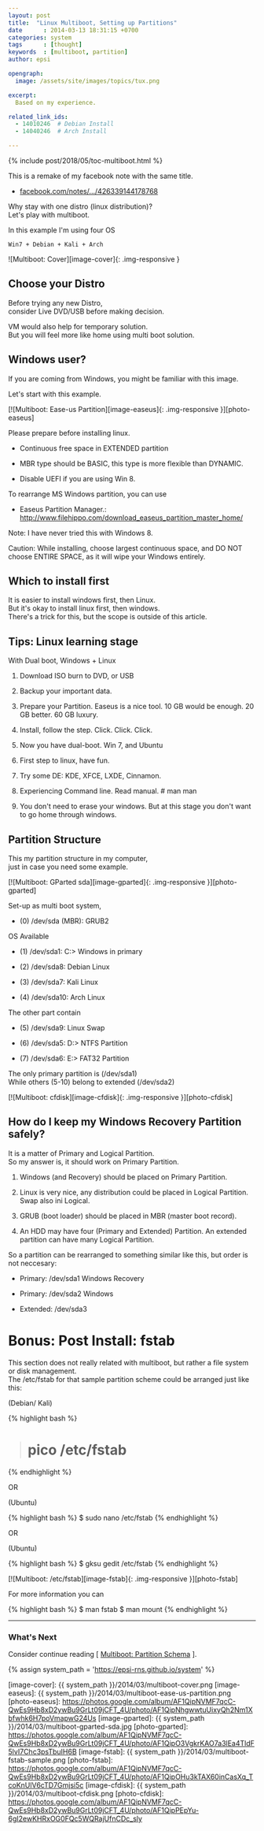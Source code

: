 ```yaml
---
layout: post
title:  "Linux Multiboot, Setting up Partitions"
date      : 2014-03-13 18:31:15 +0700
categories: system
tags      : [thought]
keywords  : [multiboot, partition]
author: epsi

opengraph:
  image: /assets/site/images/topics/tux.png

excerpt:
  Based on my experience.

related_link_ids: 
  - 14010246  # Debian Install
  - 14040246  # Arch Install

---
```


{% include post/2018/05/toc-multiboot.html %}

This is a remake of my facebook note with the same title.

* [facebook.com/notes/.../426339144178768][facebook-note]

Why stay with one distro (linux distribution)?<br/>
Let's play with multiboot.

In this example I'm using four OS

	Win7 + Debian + Kali + Arch

![Multiboot: Cover][image-cover]{: .img-responsive }




## Choose your Distro 

Before trying any new Distro,<br/>
consider Live DVD/USB before making decision.

VM would also help for temporary solution.<br/>
But you will feel more like home using multi boot solution.


## Windows user? 

If you are coming from Windows, you might be familiar with this image.

Let's start with this example.

[![Multiboot: Ease-us Partition][image-easeus]{: .img-responsive }][photo-easeus]


Please prepare before installing linux.

* Continuous free space in EXTENDED partition

* MBR type should be BASIC, this type is more flexible than DYNAMIC.

* Disable UEFI if you are using Win 8.


To rearrange MS Windows partition, you can use

* Easeus Partition Manager.: http://www.filehippo.com/download_easeus_partition_master_home/

Note: I have never tried this with Windows 8.

Caution: While installing, choose largest continuous space, and DO NOT choose ENTIRE SPACE, as it will wipe your Windows entirely.


## Which to install first 

It is easier to install windows first, then Linux.<br/>
But it's okay to install linux first, then windows.<br/>
There's a trick for this, but the scope is outside of this article.


## Tips: Linux learning stage 

With Dual boot, Windows + Linux

1. Download ISO burn to DVD, or USB

2. Backup your important data.

3. Prepare your Partition. Easeus is a nice tool. 10 GB would be enough. 20 GB better. 60 GB luxury.

4. Install, follow the step. Click. Click. Click.

5. Now you have dual-boot. Win 7, and Ubuntu

6. First step to linux, have fun.

7. Try some DE: KDE, XFCE, LXDE, Cinnamon.

8. Experiencing Command line. Read manual. # man man

9. You don't need to erase your windows. But at this stage you don't want to go home through windows.


## Partition Structure 

This my partition structure in my computer,<br/>
just in case you need some example.

[![Multiboot: GParted sda][image-gparted]{: .img-responsive }][photo-gparted]

Set-up as multi boot system,

* (0) /dev/sda (MBR): GRUB2

OS Available

* (1) /dev/sda1: C:> Windows in primary

* (2) /dev/sda8: Debian Linux

* (3) /dev/sda7: Kali Linux

* (4) /dev/sda10: Arch Linux


The other part contain

* (5) /dev/sda9: Linux Swap

* (6) /dev/sda5: D:> NTFS Partition

* (7) /dev/sda6: E:> FAT32 Partition

The only primary partition is (/dev/sda1)<br/>
While others (5-10) belong to extended (/dev/sda2)

[![Multiboot: cfdisk][image-cfdisk]{: .img-responsive }][photo-cfdisk]

## How do I keep my Windows Recovery Partition safely? 

It is a matter of Primary and Logical Partition.<br/>
So my answer is, it should work on Primary Partition.

1. Windows (and Recovery) should be placed on Primary Partition.

2. Linux is very nice, any distribution could be placed in Logical Partition. Swap also ini Logical.

3. GRUB (boot loader) should be placed in MBR (master boot record).

4. An HDD may have four (Primary and Extended) Partition. An extended partition can have many Logical Partition.

So a partition can be rearranged to something similar like this, but order is not neccesary:

* Primary: /dev/sda1 Windows Recovery

* Primary: /dev/sda2 Windows

* Extended: /dev/sda3


# Bonus: Post Install: fstab 

This section does not really related with multiboot, but rather a file system or disk management.<br/>
The /etc/fstab for that sample partition scheme could be arranged just like this:

(Debian/ Kali)

{% highlight bash %}
># pico /etc/fstab
{% endhighlight %}

OR

(Ubuntu)

{% highlight bash %}
 $ sudo nano /etc/fstab
{% endhighlight %}

OR

(Ubuntu)

{% highlight bash %}
 $ gksu gedit /etc/fstab
{% endhighlight %}

[![Multiboot: /etc/fstab][image-fstab]{: .img-responsive }][photo-fstab]

For more information you can

{% highlight bash %}
 $ man fstab
 $ man mount
{% endhighlight %}

-- -- --

### What's Next

Consider continue reading [ [Multiboot: Partition Schema][local-part-config] ].


[//]: <> ( -- -- -- links below -- -- -- )

{% assign system_path = 'https://epsi-rns.github.io/system' %}

[local-part-config]:    /system/2018/05/21/linux-multiboot.html

[facebook-note]:	https://www.facebook.com/notes/epsi-r-nurwijayadi/linux-multiboot/426339144178768
[image-cover]:      {{ system_path }}/2014/03/multiboot-cover.png
[image-easeus]:     {{ system_path }}/2014/03/multiboot-ease-us-partition.png
[photo-easeus]:     https://photos.google.com/album/AF1QipNVMF7qcC-QwEs9Hb8xD2ywBu9GrLt09jCFT_4U/photo/AF1QipNhgwwtuUixyQh2Nm1Xbfwhk6H7poVmapwG24Us
[image-gparted]:    {{ system_path }}/2014/03/multiboot-gparted-sda.jpg
[photo-gparted]:    https://photos.google.com/album/AF1QipNVMF7qcC-QwEs9Hb8xD2ywBu9GrLt09jCFT_4U/photo/AF1QipO3VgkrKAO7a3lEa4TldF5lvI7Chc3psTbuIH6B
[image-fstab]:      {{ system_path }}/2014/03/multiboot-fstab-sample.png
[photo-fstab]:      https://photos.google.com/album/AF1QipNVMF7qcC-QwEs9Hb8xD2ywBu9GrLt09jCFT_4U/photo/AF1QipOHu3kTAX60inCasXq_TcoKnUlV6cTD7Gmjsi5c
[image-cfdisk]:     {{ system_path }}/2014/03/multiboot-cfdisk.png
[photo-cfdisk]:     https://photos.google.com/album/AF1QipNVMF7qcC-QwEs9Hb8xD2ywBu9GrLt09jCFT_4U/photo/AF1QipPEpYu-6gI2ewKHRxOG0FQc5WQRajUfnCDc_sly
